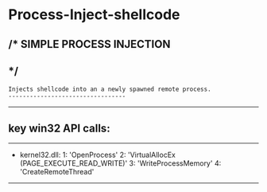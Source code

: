 # Process-Inject-shellcode

/* SIMPLE PROCESS INJECTION
---------------------------------
*/
----------------------------------
	Injects shellcode into an a newly spawned remote process.
	---------------------------------
----------------------------------
key win32 API calls:
---------------------------------

----------------------------------
  - kernel32.dll:
    1: 'OpenProcess'
    2: 'VirtualAllocEx (PAGE_EXECUTE_READ_WRITE)'
    3: 'WriteProcessMemory'
    4: 'CreateRemoteThread'
   ---------------------------------
